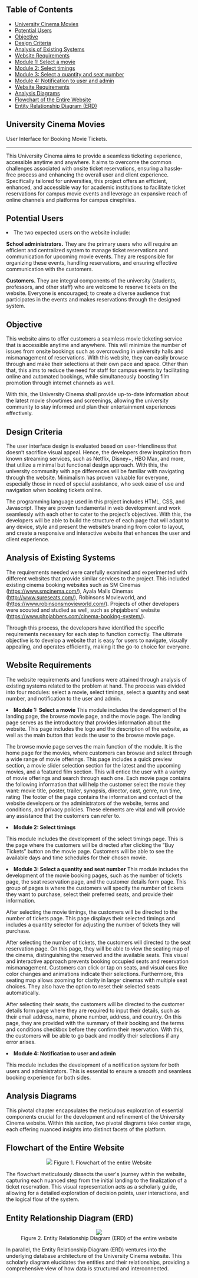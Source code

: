 
## Table of Contents

- [University Cinema Movies](#university-Cinema-Movies)
- [Potential Users](#potential-users)
- [Objective](#objective)
- [Design Criteria](#design-criteria)
- [Analysis of Existing Systems](#analysis-of-existing-systems)
- [Website Requirements](#website-requirements)
- [Module 1: Select a movie](#module1-select-a-movie)
- [Module 2: Select timings](#module2-select-timing)
- [Module 3: Select a quantity and seat number](#module3-select-a-quantity-and-seat-number)
- [Module 4: Notification to user and admin](#module4-notification-to-user-and-admin)
- [Website Requirements](#website-requirements)
- [Analysis Diagrams](#analysis-diagrams)
- [Flowchart of the Entire Website](#flowchart-of-the-entire-website)
- [Entity Relationship Diagram (ERD)](#entity-relationship-diagram(ERD))


## University Cinema Movies
<a name="university-Cinema-Movies"></a>
User Interface for Booking Movie Tickets.

----------------------------------------------------------------------------------------------------------

This University Cinema aims to provide a seamless ticketing experience, accessible anytime and anywhere. It aims to overcome the common challenges associated with onsite ticket reservations, ensuring a hassle-free process and enhancing the overall user and client experience. Specifically tailored for universities, this project offers an efficient, enhanced, and accessible way for academic institutions to facilitate ticket reservations for campus movie events and leverage an expansive reach of online channels and platforms for campus cinephiles.


## Potential Users 
<a name="potential-users"></a>

<li> The two expected users on the website include: <br>

**School administrators.** They are the primary users who will require an efficient and centralized system to manage ticket reservations and communication for upcoming movie events. They are responsible for organizing these events, handling reservations, and ensuring effective communication with the customers. <br>

**Customers.** They are integral components of the university (students, professors, and other staff) who are welcome to reserve tickets on the website. Everyone is encouraged; to create a diverse audience that participates in the events and makes reservations through the designed system.  <br>

## Objective
<a name="objective"></a>

This website aims to offer customers a seamless movie ticketing service that is accessible anytime and anywhere. This will minimize the number of issues from onsite bookings such as overcrowding in university halls and mismanagement of reservations. With this website, they can easily browse through and make their selections at their own pace and space. Other than that, this aims to reduce the need for staff for campus events by facilitating online and automated bookings, while simultaneously boosting film promotion through internet channels as well. <br>

With this, the University Cinema shall provide up-to-date information about the latest movie showtimes and screenings, allowing the university community to stay informed and plan their entertainment experiences effectively.  <br>

## Design Criteria
<a name="design-criteria"></a>

The user interface design is evaluated based on user-friendliness that doesn’t sacrifice visual appeal. Hence, the developers drew inspiration from known streaming services, such as Netflix, Disney+, HBO Max, and more, that utilize a minimal but functional design approach. With this, the university community with age differences will be familiar with navigating through the website. Minimalism has proven valuable for everyone, especially those in need of special assistance, who seek ease of use and navigation when booking tickets online.  <br>

The programming language used in this project includes HTML, CSS, and Javascript. They are proven fundamental in web development and work seamlessly with each other to cater to the project’s objectives. With this, the developers will be able to build the structure of each page that will adapt to any device, style and present the website’s branding from color to layout, and create a responsive and interactive website that enhances the user and client experience. <br>


## Analysis of Existing Systems
<a name="analysis-of-existing-systems"></a>

The requirements needed were carefully examined and experimented with different websites that provide similar services to the project. This included existing cinema booking websites such as SM Cinemas (https://www.smcinema.com/), Ayala Malls Cinemas (http://www.sureseats.com/), Robinsons Movieworld, and (https://www.robinsonsmovieworld.com/). Projects of other developers were scouted and studied as well, such as phpjabbers’ website (https://www.phpjabbers.com/cinema-booking-system/). <br>

Through this process, the developers have identified the specific requirements necessary for each step to function correctly. The ultimate objective is to develop a website that is easy for users to navigate, visually appealing, and operates efficiently, making it the go-to choice for everyone. <br>


## Website Requirements
<a name="website-requirements"></a>

The website requirements and functions were attained through analysis of existing systems related to the problem at hand. The process was divided into four modules: select a movie, select timings, select a quantity and seat number, and notification to the user and admin. 

**<li>Module 1: Select a movie**
<a name="module1-select-a-movie"></a>
This module includes the development of the landing page, the browse movie page, and the movie page. The landing page serves as the introductory that provides information about the website. This page includes the logo and the description of the website, as well as the main button that leads the user to the browse movie page.

The browse movie page serves the main function of the module. It is the home page for the movies, where customers can browse and select through a wide range of movie offerings. This page includes a quick preview section, a movie slider selection section for the latest and the upcoming movies, and a featured film section. This will entice the user with a variety of movie offerings and search through each one. Each movie page contains the following information that will help the customer select the movie they want: movie title, poster, trailer, synopsis, director, cast, genre, run time, rating
The footer of the page contains the information and contact of the website developers or the administrators of the website, terms and conditions, and privacy policies. These elements are vital and will provide any assistance that the customers can refer to.

**<li>Module 2: Select timings**
<a name="module2-select-timing"></a>

This module includes the development of the select timings page. This is the page where the customers will be directed after clicking the “Buy Tickets” button on the movie page. Customers will be able to see the available days and time schedules for their chosen movie.

**<li>Module 3: Select a quantity and seat number**
<a name="module3-select-a-quantity-and-seat-number"></a>
This module includes the development of the movie booking pages, such as the number of tickets page, the seat reservation page, and the customer details form page. This group of pages is where the customers will specify the number of tickets they want to purchase, select their preferred seats, and provide their information.

After selecting the movie timings, the customers will be directed to the number of tickets page. This page displays their selected timings and includes a quantity selector for adjusting the number of tickets they will purchase.

After selecting the number of tickets, the customers will directed to the seat reservation page. On this page, they will be able to view the seating map of the cinema, distinguishing the reserved and the available seats. This visual and interactive approach prevents booking occupied seats and reservation mismanagement. Customers can click or tap on seats, and visual cues like color changes and animations indicate their selections. Furthermore, this seating map allows zooming for clarity in larger cinemas with multiple seat choices. They also have the option to reset their selected seats automatically. 

After selecting their seats, the customers will be directed to the customer details form page where they are required to input their details, such as their email address, name, phone number, address, and country. On this page, they are provided with the summary of their booking and the terms and conditions checkbox before they confirm their reservation. With this, the customers will be able to go back and modify their selections if any error arises.

**<li>Module 4: Notification to user and admin**
<a name="module4-notification-to-user-and-admin"></a>

This module includes the development of a notification system for both users and administrators. This is essential to ensure a smooth and seamless booking experience for both sides. 

 
## Analysis Diagrams
<a name="analysis-diagrams"></a>

This pivotal chapter encapsulates the meticulous exploration of essential components crucial for the development and refinement of the University Cinema website. Within this section, two pivotal diagrams take center stage, each offering nuanced insights into distinct facets of the platform.

## **Flowchart of the Entire Website**
<a name="flowchart-of-the-entire-website"></a>

<p align="center">
  <img src="https://github.com/SG-Hangaan/OnlineBooking-MovieTickets/assets/127215110/edb597e5-1357-4242-82b6-108593b44fcb"/>
 Figure 1. Flowchart of the entire Website
</p>

The flowchart meticulously dissects the user's journey within the website, capturing each nuanced step from the initial landing to the finalization of a ticket reservation. This visual representation acts as a scholarly guide, allowing for a detailed exploration of decision points, user interactions, and the logical flow of the system.

## **Entity Relationship Diagram (ERD)**
<a name="entity-relationship-diagram(ERD)"></a>

<p align="center">
  <img src="https://github.com/SG-Hangaan/OnlineBooking-MovieTickets/assets/127215110/844667a1-22f0-4a4e-af01-4e8f41f0dcbc"/>
   <br> Figure 2. Entity Relationship Diagram (ERD) of the entire website
</p>

In parallel, the Entity Relationship Diagram (ERD) ventures into the underlying database architecture of the University Cinema website. This scholarly diagram elucidates the entities and their relationships, providing a comprehensive view of how data is structured and interconnected.
























